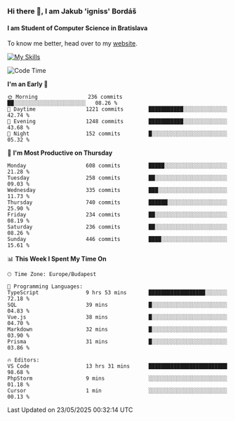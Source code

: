 ### Hi there 👋, I am Jakub 'igniss' Bordáš

#### I am Student of Computer Science in Bratislava
To know me better, head over to my [website](https://bordas.sk).

[![My Skills](https://skillicons.dev/icons?i=js,typescript,html,css,figma,svelte,vue,next,postgresql,nest,express,nodejs)](https://bordas.sk)


<!--START_SECTION:waka-->
![Code Time](http://img.shields.io/badge/Code%20Time-1%2C909%20hrs%207%20mins-blue)

**I'm an Early 🐤** 

```text
🌞 Morning                236 commits         ██░░░░░░░░░░░░░░░░░░░░░░░   08.26 % 
🌆 Daytime                1221 commits        ███████████░░░░░░░░░░░░░░   42.74 % 
🌃 Evening                1248 commits        ███████████░░░░░░░░░░░░░░   43.68 % 
🌙 Night                  152 commits         █░░░░░░░░░░░░░░░░░░░░░░░░   05.32 % 
```
📅 **I'm Most Productive on Thursday** 

```text
Monday                   608 commits         █████░░░░░░░░░░░░░░░░░░░░   21.28 % 
Tuesday                  258 commits         ██░░░░░░░░░░░░░░░░░░░░░░░   09.03 % 
Wednesday                335 commits         ███░░░░░░░░░░░░░░░░░░░░░░   11.73 % 
Thursday                 740 commits         ██████░░░░░░░░░░░░░░░░░░░   25.90 % 
Friday                   234 commits         ██░░░░░░░░░░░░░░░░░░░░░░░   08.19 % 
Saturday                 236 commits         ██░░░░░░░░░░░░░░░░░░░░░░░   08.26 % 
Sunday                   446 commits         ████░░░░░░░░░░░░░░░░░░░░░   15.61 % 
```


📊 **This Week I Spent My Time On** 

```text
🕑︎ Time Zone: Europe/Budapest

💬 Programming Languages: 
TypeScript               9 hrs 53 mins       ██████████████████░░░░░░░   72.18 % 
SQL                      39 mins             █░░░░░░░░░░░░░░░░░░░░░░░░   04.83 % 
Vue.js                   38 mins             █░░░░░░░░░░░░░░░░░░░░░░░░   04.70 % 
Markdown                 32 mins             █░░░░░░░░░░░░░░░░░░░░░░░░   03.90 % 
Prisma                   31 mins             █░░░░░░░░░░░░░░░░░░░░░░░░   03.86 % 

🔥 Editors: 
VS Code                  13 hrs 31 mins      █████████████████████████   98.68 % 
PhpStorm                 9 mins              ░░░░░░░░░░░░░░░░░░░░░░░░░   01.18 % 
Cursor                   1 min               ░░░░░░░░░░░░░░░░░░░░░░░░░   00.13 % 
```


 Last Updated on 23/05/2025 00:32:14 UTC
<!--END_SECTION:waka-->
